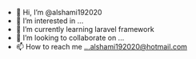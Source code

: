 - 👋 Hi, I’m @alshami192020
- 👀 I’m interested in ...
- 🌱 I’m currently learning laravel framework
- 💞️ I’m looking to collaborate on ...
- 📫 How to reach me ...alshami192020@hotmail.com

<!---
alshami192020/alshami192020 is a ✨ special ✨ repository because its `README.md` (this file) appears on your GitHub profile.
You can click the Preview link to take a look at your changes.
--->
